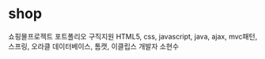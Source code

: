 # shop
쇼핑몰프로젝트 포트폴리오 구직지원 HTML5, css, javascript, java, ajax, mvc패턴, 스프링, 오라클 데이터베이스, 톰캣, 이클립스
개발자 소현수
